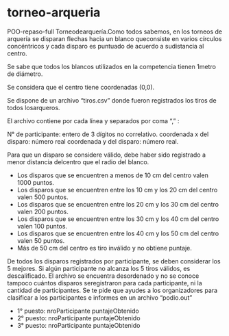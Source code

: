 # torneo-arqueria
POO-repaso-full
Torneodearquería.Como todos sabemos, en los torneos de arquería se disparan flechas hacia un blanco queconsiste en varios círculos concéntricos y 
cada disparo es puntuado de acuerdo a sudistancia al centro. 

Se sabe que todos los blancos utilizados en la competencia tienen 1metro de diámetro. 

Se considera que el centro tiene coordenadas (0,0).

Se dispone de un archivo “tiros.csv” donde fueron registrados los tiros de todos losarqueros.

El archivo contiene por cada línea y separados por coma “,” :

N° de participante: entero de 3 dígitos no correlativo.
coordenada x del disparo: número real
coordenada y del disparo: número real.

Para que un disparo se considere válido, debe haber sido registrado a menor distancia delcentro que el radio del blanco.
+ Los disparos que se encuentren a menos de 10 cm del centro valen 1000 puntos.
+ Los disparos que se encuentren entre los 10 cm y los 20 cm del centro valen 500 puntos.
+ Los disparos que se encuentren entre los 20 cm y los 30 cm del centro valen 200 puntos.
+ Los disparos que se encuentren entre los 30 cm y los 40 cm del centro valen 100 puntos.
+ Los disparos que se encuentren entre los 40 cm y los 50 cm del centro valen 50 puntos.
+ Más de 50 cm del centro es tiro inválido y no obtiene puntaje.

De todos los disparos registrados por participante, se deben considerar los 5 mejores.
Si algún participante no alcanza los 5 tiros válidos, es descalificado.
El archivo se encuentra desordenado y no se conoce tampoco cuántos disparos seregistraron para cada participante, ni la cantidad de participantes.
Se te pide que ayudes a los organizadores para clasificar a los participantes e informes en un archivo “podio.out”
+ 1° puesto: nroParticipante puntajeObtenido
+ 2° puesto: nroParticipante puntajeObtenido
+ 3° puesto: nroParticipante puntajeObtenido
